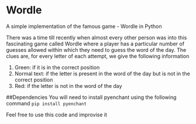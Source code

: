 # Wordle
A simple implementation of the famous game - Wordle in Python

There was a time till recently when almost every other person was into this fascinating game called Wordle where a player has a particular number of guesses allowed within which they need to guess the word of the day. The clues are, for every letter of each attempt, we give the following information

1. Green: if it is in the correct position
2. Normal text: if the letter is present in the word of the day but is not in the correct position
3. Red: if the letter is not in the word of the day

##Dependencies
You will need to install pyenchant using the following command
```pip install pyenchant```

Feel free to use this code and improvise it
